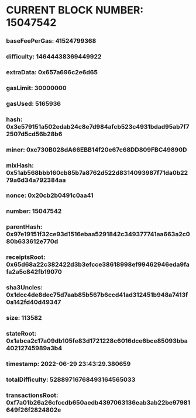# CURRENT BLOCK NUMBER: 15047542

### baseFeePerGas: 41524799368
### difficulty: 14644438369449922
### extraData: 0x657a696c2e6d65
### gasLimit: 30000000
### gasUsed: 5165936
### hash: 0x3e579151a502edab24c8e7d984afcb523c4931bdad95ab7f72507d5cd56b28b6
### miner: 0xc730B028dA66EBB14f20e67c68DD809FBC49890D
### mixHash: 0x51ab568bbb160cb85b7a8762d522d8314093987f71da0b2279a6d34a792384aa
### nonce: 0x20cb2b0491c0aa41
### number: 15047542
### parentHash: 0x97e19151f32ce93d1516ebaa5291842c349377741aa663a2c080b633612e770d
### receiptsRoot: 0x65d68a22c382422d3b3efcce38618998ef99462946eda9fafa2a5c842fb19070
### sha3Uncles: 0x1dcc4de8dec75d7aab85b567b6ccd41ad312451b948a7413f0a142fd40d49347
### size: 113582
### stateRoot: 0x1abca2c17a09db105fe83d1721228c6016dce6bce85093bba40212745989a3b4
### timestamp: 2022-06-29 23:43:29.380659
### totalDifficulty: 52889716768493164565033
### transactionsRoot: 0xf7a01b26a26cfccdb650aedb4397063136eab3ab22be97981649f26f2824802e
